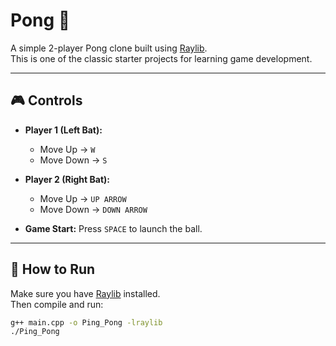 # Pong 🏓

A simple 2-player Pong clone built using [Raylib](https://www.raylib.com/).  
This is one of the classic starter projects for learning game development.

---

## 🎮 Controls
- **Player 1 (Left Bat):**  
  - Move Up → `W`  
  - Move Down → `S`  

- **Player 2 (Right Bat):**  
  - Move Up → `UP ARROW`  
  - Move Down → `DOWN ARROW`  

- **Game Start:** Press `SPACE` to launch the ball.  

---

## 🚀 How to Run
Make sure you have [Raylib](https://www.raylib.com/) installed.  
Then compile and run:

```bash
g++ main.cpp -o Ping_Pong -lraylib
./Ping_Pong
